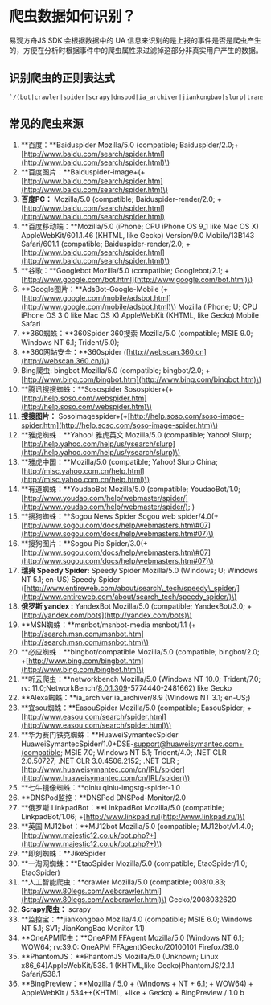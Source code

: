 # 爬虫数据如何识别？

易观方舟JS SDK 会根据数据中的 UA 信息来识别的是上报的事件是否是爬虫产生的，方便在分析时根据事件中的爬虫属性来过滤掉这部分非真实用户产生的数据。

## 识别爬虫的正则表达式

```text
`/(bot|crawler|spider|scrapy|dnspod|ia_archiver|jiankongbao|slurp|transcoder|networkbench|oneapm|PhantomJS|BingPreview)/i`
```

## 常见的爬虫来源

1. **百度：**Baiduspider  Mozilla/5.0 \(compatible; Baiduspider/2.0;+[http://www.baidu.com/search/spider.html](http://www.baidu.com/search/spider.html)\)
2. **百度图片：**Baiduspider-image+\(+[http://www.baidu.com/search/spider.htm](http://www.baidu.com/search/spider.htm)\)
3. **百度PC：** Mozilla/5.0 \(compatible; Baiduspider-render/2.0; +[http://www.baidu.com/search/spider.html](http://www.baidu.com/search/spider.html)
4. **百度移动端：**Mozilla/5.0 \(iPhone; CPU iPhone OS 9\_1 like Mac OS X\) AppleWebKit/601.1.46 \(KHTML, like Gecko\) Version/9.0 Mobile/13B143 Safari/601.1 \(compatible; Baiduspider-render/2.0; +[http://www.baidu.com/search/spider.html](http://www.baidu.com/search/spider.html)\)
5. **谷歌：**Googlebot   Mozilla/5.0 \(compatible; Googlebot/2.1; +[http://www.google.com/bot.html](http://www.google.com/bot.html)\)  
6. **Google图片：**AdsBot-Google-Mobile \(+[http://www.google.com/mobile/adsbot.html](http://www.google.com/mobile/adsbot.html)\) Mozilla \(iPhone; U; CPU iPhone OS 3 0 like Mac OS X\) AppleWebKit \(KHTML, like Gecko\) Mobile Safari
7. **360蜘蛛：**360Spider 360搜索  Mozilla/5.0 \(compatible; MSIE 9.0; Windows NT 6.1; Trident/5.0\);
8. **360网站安全：**360spider \([http://webscan.360.cn](http://webscan.360.cn/)\)
9. Bing爬虫: bingbot  Mozilla/5.0 \(compatible; bingbot/2.0; +[http://www.bing.com/bingbot.htm](http://www.bing.com/bingbot.htm)\)
10. **腾讯搜搜蜘蛛：**Sosospider  Sosospider+\(+[http://help.soso.com/webspider.htm](http://help.soso.com/webspider.htm)\)
11. **搜搜图片：** Sosoimagespider+\(+[http://help.soso.com/soso-image-spider.htm](http://help.soso.com/soso-image-spider.htm)\)
12. **雅虎蜘蛛：**Yahoo!   雅虎英文 Mozilla/5.0 \(compatible; Yahoo! Slurp; [http://help.yahoo.com/help/us/ysearch/slurp](http://help.yahoo.com/help/us/ysearch/slurp)\)
13. **雅虎中国：**Mozilla/5.0 \(compatible; Yahoo! Slurp China; [http://misc.yahoo.com.cn/help.html](http://misc.yahoo.com.cn/help.html)\)
14. **有道蜘蛛：**YoudaoBot Mozilla/5.0 \(compatible; YoudaoBot/1.0; [http://www.youdao.com/help/webmaster/spider/](http://www.youdao.com/help/webmaster/spider/); \)
15. **搜狗蜘蛛：**Sogou News Spider   Sogou web spider/4.0\(+[http://www.sogou.com/docs/help/webmasters.htm\#07](http://www.sogou.com/docs/help/webmasters.htm#07)\)
16. **搜狗图片：**Sogou Pic Spider/3.0\(+[http://www.sogou.com/docs/help/webmasters.htm\#07](http://www.sogou.com/docs/help/webmasters.htm#07)\)
17. **瑞典 Speedy Spider:** Speedy Spider  Mozilla/5.0 \(Windows; U; Windows NT 5.1; en-US\) Speedy Spider \([http://www.entireweb.com/about/search\_tech/speedy\_spider/](http://www.entireweb.com/about/search_tech/speedy_spider/)\)
18. **俄罗斯 yandex :** YandexBot Mozilla/5.0 \(compatible; YandexBot/3.0; +[http://yandex.com/bots](http://yandex.com/bots)\)
19. **MSN蜘蛛：**msnbot/msnbot-media msnbot/1.1 \(+[http://search.msn.com/msnbot.htm](http://search.msn.com/msnbot.htm)\)
20. **必应蜘蛛：**bingbot/compatible Mozilla/5.0 \(compatible; bingbot/2.0; +[http://www.bing.com/bingbot.htm](http://www.bing.com/bingbot.htm)\)
21. **听云爬虫：**networkbench Mozilla/5.0 \(Windows NT 10.0; Trident/7.0; rv: 11.0;NetworkBench/[8.0.1.309](http://con.analysys.cn/8.0.1.309)-5774440-2481662\) like Gecko
22. **Alexa蜘蛛：**ia\_archiver ia\_archiver/8.9 \(Windows NT 3.1; en-US;\)
23. **宜sou蜘蛛：**EasouSpider Mozilla/5.0 \(compatible; EasouSpider; +[http://www.easou.com/search/spider.html](http://www.easou.com/search/spider.html)\)
24. **华为赛门铁克蜘蛛：**HuaweiSymantecSpider  HuaweiSymantecSpider/1.0+DSE-[support@huaweisymantec.com+\(compatible](mailto:support@huaweisymantec.com+%28compatible); MSIE 7.0; Windows NT 5.1; Trident/4.0; .NET CLR 2.0.50727; .NET CLR 3.0.4506.2152; .NET CLR ; [http://www.huaweisymantec.com/cn/IRL/spider](http://www.huaweisymantec.com/cn/IRL/spider)\)
25. **七牛镜像蜘蛛：**qiniu qiniu-imgstg-spider-1.0
26. **DNSPod监控：**DNSPod  DNSPod-Monitor/2.0
27. **俄罗斯 LinkpadBot：**LinkpadBot   Mozilla/5.0 \(compatible; LinkpadBot/1.06; +[http://www.linkpad.ru](http://www.linkpad.ru/)\)
28. **英国 MJ12bot：**MJ12bot   Mozilla/5.0 \(compatible; MJ12bot/v1.4.0; [http://www.majestic12.co.uk/bot.php?+](http://www.majestic12.co.uk/bot.php?+)\)
29. **即刻蜘蛛：**JikeSpider
30. **一淘网蜘蛛：**EtaoSpider Mozilla/5.0 \(compatible; EtaoSpider/1.0; EtaoSpider\)
31. **人工智能爬虫：**crawler Mozilla/5.0 \(compatible; 008/0.83; [http://www.80legs.com/webcrawler.html](http://www.80legs.com/webcrawler.html)\) Gecko/2008032620
32. **Scrapy爬虫：** scrapy
33. **监控宝：**jiankongbao Mozilla/4.0 \(compatible; MSIE 6.0; Windows NT 5.1; SV1; JianKongBao Monitor 1.1\)
34. **OneAPM爬虫：**OneAPM FFAgent Mozilla/5.0 \(Windows NT 6.1; WOW64; rv:39.0: OneAPM FFAgent\)Gecko/20100101 Firefox/39.0
35. **PhantomJS：**PhantomJS  Mozilla/5.0 \(Unknown; Linux x86\_64\)AppleWebKit/538. 1 \(KHTML,like Gecko\)PhantomJS/2.1.1 Safari/538.1
36. **BingPreview：**Mozilla / 5.0 + \(Windows + NT + 6.1; + WOW64\) + AppleWebKit / 534++\(KHTML, +like + Gecko\) + BingPreview / 1.0 b

